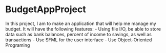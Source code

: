 # BudgetAppProject

In this project, I am to make an application that will help me manage my budget. It will have the following features: - Using file I/O, be able to store data such as bank balances, percent of income to savings, as well as transactions - Use SFML for the user interface - Use Object-Oriented Programing
